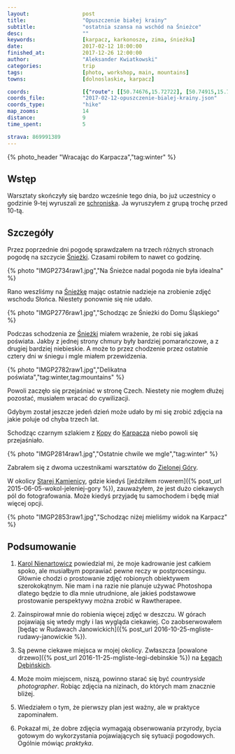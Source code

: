 ```yaml
---
layout:                 post
title:                  "Opuszczenie białej krainy"
subtitle:               "ostatnia szansa na wschód na Śnieżce"
desc:                   ""
keywords:               [karpacz, karkonosze, zima, śnieżka]
date:                   2017-02-12 18:00:00
finished_at:            2017-12-26 12:00:00
author:                 "Aleksander Kwiatkowski"
categories:             trip
tags:                   [photo, workshop, main, mountains]
towns:                  [dolnoslaskie, karpacz]

coords:                 [{"route": [[50.74676,15.72722], [50.74915,15.71468], [50.75792,15.72271], [50.76853,15.72996]], "type": "hike"}]
coords_file:            "2017-02-12-opuszczenie-bialej-krainy.json"
coords_type:            "hike"
map_zooms:              14
distance:               9
time_spent:             5

strava: 869991389
---
```


[fotowarsztaty]: studiohustawka.pl/warsztaty-i-sesje/plener-fotograficzny-karkonosze-2017
[karol-nienartowicz]: https://www.facebook.com/KarolNienartowiczMountainPhotographer/

[wiki-karkonosze]: https://pl.wikipedia.org/wiki/Karkonosze
[wiki-wroclaw]: https://pl.wikipedia.org/wiki/Wrocław
[wiki-jelenia-gora]: https://pl.wikipedia.org/wiki/Jelenia_Góra
[wiki-karpacz]: https://pl.wikipedia.org/wiki/Karpacz
[wiki-kopa]: https://pl.wikipedia.org/wiki/Kopa_(Karkonosze)
[wiki-dom-slaski]: https://pl.wikipedia.org/wiki/Dom_Śląski
[wiki-sniezka]: https://pl.wikipedia.org/wiki/Śnieżka
[wiki-samotnia]: https://pl.wikipedia.org/wiki/Schronisko_PTTK_„Samotnia”
[wiki-legi-debinskie]: https://pl.wikipedia.org/wiki/Park_Jana_Pawła_II_w_Poznaniu
[wiki-zielona-gora]: https://pl.wikipedia.org/wiki/Zielona_G%C3%B3ra
[wiki-stara-kamienica]: https://pl.wikipedia.org/wiki/Stara_Kamienica

{% photo_header "Wracając do Karpacza","tag:winter" %}

Wstęp
-----

Warsztaty skończyły się bardzo wcześnie tego dnia, bo już uczestnicy o
godzinie 9-tej
wyruszali ze [schroniska][wiki-dom-slaski]. Ja wyruszyłem z grupą trochę przed
10-tą.

Szczegóły
---------

Przez poprzednie dni pogodę sprawdzałem na trzech różnych stronach
pogodę na szczycie [Śnieżki][wiki-sniezka]. Czasami robiłem to nawet co godzinę.

{% photo "IMGP2734raw1.jpg","Na Śnieżce nadal pogoda nie była idealna" %}

Rano weszliśmy na [Śnieżkę][wiki-sniezka] mając ostatnie nadzieje na zrobienie
zdjęć wschodu Słońca. Niestety ponownie się nie udało.

{% photo "IMGP2776raw1.jpg","Schodząc ze Śnieżki do Domu Śląskiego" %}

Podczas schodzenia ze [Śnieżki][wiki-sniezka]
miałem wrażenie, że robi się jakaś poświata. Jakby z jednej strony
chmury były bardziej pomarańczowe, a z drugiej bardziej niebieskie.
A może to przez chodzenie przez ostatnie cztery dni w śniegu i mgle
miałem przewidzenia.

{% photo "IMGP2782raw1.jpg","Delikatna poświata","tag:winter,tag:mountains" %}

Powoli zaczęło się przejaśniać w stronę Czech. Niestety nie mogłem dłużej
pozostać, musiałem wracać do cywilizacji.

Gdybym został jeszcze jedeń dzień może udało by mi się zrobić zdjęcia na jakie
poluje od chyba trzech lat.

Schodząc czarnym szlakiem z [Kopy][wiki-kopa] do [Karpacza][wiki-karpacz]
niebo powoli się przejaśniało.

{% photo "IMGP2814raw1.jpg","Ostatnie chwile we mgle","tag:winter" %}

Zabrałem się z dwoma uczestnikami warsztatów do [Zielonej Góry][wiki-zielona-gora].

W okolicy [Starej Kamienicy][wiki-stara-kamienica], gdzie kiedyś
[jeździłem rowerem]({% post_url 2015-06-05-wokol-jeleniej-gory %}),
zauważyłem, że jest dużo ciekawych pól do fotografowania. Może kiedyś przyjadę
tu samochodem i będę miał więcej opcji.

{% photo "IMGP2853raw1.jpg","Schodząc niżej mieliśmy widok na Karpacz" %}

Podsumowanie
------------

1. [Karol Nienartowicz][karol-nienartowicz] powiedział mi, że moje kadrowanie jest
całkiem spoko, ale musiałbym poprawiać pewne reczy w postprocesingu. Głównie
chodzi o prostowanie zdjęć robionych obiektywem szerokokątnym. Nie mam i na razie
nie planuje używać Photoshopa dlatego będzie to dla mnie utrudnione, ale jakieś
podstawowe prostowanie perspektywy można zrobić w Rawtherapee.

2. Zainspirował mnie do robienia więcej zdjęć w deszczu. W górach pojawiają się wtedy
mgły i las wygląda ciekawiej. Co zaobserwowałem
[będąc w Rudawach Janowickich]({% post_url 2016-10-25-mgliste-rudawy-janowickie %}).

3. Są pewne ciekawe miejsca w mojej okolicy. Zwłaszcza
[powalone drzewo]({% post_url 2016-11-25-mgliste-legi-debinskie %}) na
[Łęgach Dębińskich][wiki-legi-debinskie].

4. Może moim miejscem, niszą, powinno starać się być *countryside photographer*.
Robiąc zdjęcia na nizinach, do których mam znacznie bliżej.

5. Wiedziałem o tym, że pierwszy plan jest ważny, ale w praktyce zapominałem.

6. Pokazał mi, że dobre zdjęcia wymagają obserwowania przyrody, bycia gotowym
do wykorzystania pojawiających się sytuacji pogodowych. Ogólnie mówiąc
*praktyka*.
